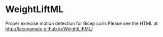 # WeightLiftML
Proper exrecise motion detection for Bicep curls
Please see the HTML at http://lacunamatu.github.io/WeightLiftML/
